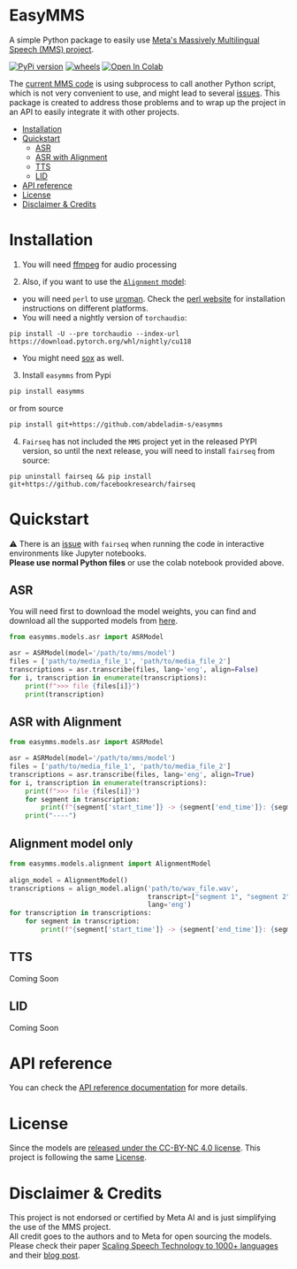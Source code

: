 # EasyMMS

A simple Python package to easily use [Meta's Massively Multilingual Speech (MMS) project](https://github.com/facebookresearch/fairseq/tree/main/examples/mms). 

[![PyPi version](https://badgen.net/pypi/v/easymms)](https://pypi.org/project/easymms/)
[![wheels](https://github.com/abdeladim-s/easymms/actions/workflows/wheels.yml/badge.svg)](https://github.com/abdeladim-s/easymms/actions/workflows/wheels.yml)
<a target="_blank" href="https://colab.research.google.com/github/abdeladim-s/easymms/blob/main/examples/EasyMMS.ipynb">
  <img src="https://colab.research.google.com/assets/colab-badge.svg" alt="Open In Colab"/>
</a>

The [current MMS code](https://github.com/facebookresearch/fairseq/blob/main/examples/mms/asr/infer/mms_infer.py) is using subprocess to call another Python script, which is not very convenient to use, and might lead to several [issues](https://github.com/facebookresearch/fairseq/issues/5117).
This package is created to address those problems and to wrap up the project in an API to easily integrate it with other projects. 
<!-- TOC -->
* [Installation](#installation)
* [Quickstart](#quickstart)
  * [ASR](#asr)
  * [ASR with Alignment](#asr-with-alignment)
  * [TTS](#tts)
  * [LID](#lid)
* [API reference](#api-reference)
* [License](#license)
* [Disclaimer & Credits](#disclaimer--credits)
<!-- TOC -->
# Installation

1. You will need [ffmpeg](https://ffmpeg.org/download.html) for audio processing

2. Also, if you want to use the [`Alignment` model](https://github.com/facebookresearch/fairseq/tree/main/examples/mms/data_prep):
* you will need `perl` to use [uroman](https://github.com/isi-nlp/uroman).
Check the [perl website]([perl](https://www.perl.org/get.html)) for installation instructions on different platforms.
* You will need a nightly version of `torchaudio`:
```shell
pip install -U --pre torchaudio --index-url https://download.pytorch.org/whl/nightly/cu118
```
* You might need [sox](https://arielvb.readthedocs.io/en/latest/docs/commandline/sox.html) as well.

3. Install `easymms` from Pypi
```bash
pip install easymms
```
or from source 
```bash
pip install git+https://github.com/abdeladim-s/easymms
```
4. `Fairseq` has not included the `MMS` project yet in the released PYPI version, so until the next release, you will need to install `fairseq` from source:
```shell
pip uninstall fairseq && pip install git+https://github.com/facebookresearch/fairseq
```

# Quickstart
:warning: There is an [issue](https://github.com/abdeladim-s/easymms/issues/3) with `fairseq` when running the code in interactive environments like Jupyter notebooks.<br/>
**Please use normal Python files** or use the colab notebook provided above. 

## ASR 
You will need first to download the model weights, you can find and download all the supported models from [here](https://github.com/facebookresearch/fairseq/tree/main/examples/mms#asr).


```python
from easymms.models.asr import ASRModel

asr = ASRModel(model='/path/to/mms/model')
files = ['path/to/media_file_1', 'path/to/media_file_2']
transcriptions = asr.transcribe(files, lang='eng', align=False)
for i, transcription in enumerate(transcriptions):
    print(f">>> file {files[i]}")
    print(transcription)
```

## ASR with Alignment

```python 
from easymms.models.asr import ASRModel

asr = ASRModel(model='/path/to/mms/model')
files = ['path/to/media_file_1', 'path/to/media_file_2']
transcriptions = asr.transcribe(files, lang='eng', align=True)
for i, transcription in enumerate(transcriptions):
    print(f">>> file {files[i]}")
    for segment in transcription:
        print(f"{segment['start_time']} -> {segment['end_time']}: {segment['text']}")
    print("----")
```

## Alignment model only

```python 
from easymms.models.alignment import AlignmentModel
    
align_model = AlignmentModel()
transcriptions = align_model.align('path/to/wav_file.wav', 
                                   transcript=["segment 1", "segment 2"],
                                   lang='eng')
for transcription in transcriptions:
    for segment in transcription:
        print(f"{segment['start_time']} -> {segment['end_time']}: {segment['text']}")
```

## TTS
Coming Soon

## LID 
Coming Soon

# API reference
You can check the [API reference documentation](https://abdeladim-s.github.io/easymms/) for more details.

# License
Since the models are [released under the CC-BY-NC 4.0 license](https://github.com/facebookresearch/fairseq/blob/main/examples/mms/README.md#license). 
This project is following the same [License](./LICENSE).

# Disclaimer & Credits
This project is not endorsed or certified by Meta AI and is just simplifying the use of the MMS project. 
<br/>
All credit goes to the authors and to Meta for open sourcing the models.
<br/>
Please check their paper [Scaling Speech Technology to 1000+ languages](https://research.facebook.com/publications/scaling-speech-technology-to-1000-languages/) and their [blog post](https://ai.facebook.com/blog/multilingual-model-speech-recognition/).
